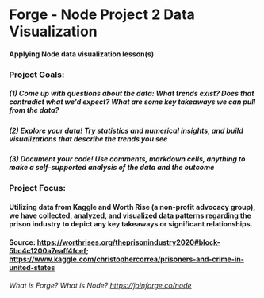 # Forge - Node Project 2 Data Visualization
#### Applying Node data visualization lesson(s) 

### Project Goals:
##### (1) Come up with questions about the data: What trends exist? Does that contradict what we'd expect? What are some key takeaways we can pull from the data?
##### (2) Explore your data! Try statistics and numerical insights, and build visualizations that describe the trends you see
##### (3) Document your code! Use comments, markdown cells, anything to make a self-supported analysis of the data and the outcome

### Project Focus:
#### Utilizing data from Kaggle and Worth Rise (a non-profit advocacy group), we have collected, analyzed, and visualized data patterns regarding the prison industry to depict any key takeaways or significant relationships. 
#### Source: https://worthrises.org/theprisonindustry2020#block-5bc4c1200a7eaff4fcef; https://www.kaggle.com/christophercorrea/prisoners-and-crime-in-united-states



###### What is Forge? What is Node? https://joinforge.co/node
